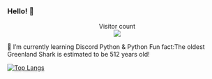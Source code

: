### Hello! 🐸
<p align="center"> 
  Visitor count<br>
  <img src="https://profile-counter.glitch.me/FishgoKachow/count.svg" />
</p>

🌱 I’m currently learning Discord Python & Python
Fun fact:The oldest Greenland Shark is estimated to be 512 years old!

[![Top Langs](https://github-readme-stats.vercel.app/api/top-langs/?username=FishgoKachow&layout=compact)](https://github.com/anuraghazra/github-readme-stats)
<!--
**FishgoKachow/FishgoKachow** is a ✨ _special_ ✨ repository because its `README.md` (this file) appears on your GitHub profile.

Here are some ideas to get you started:

- 🔭 I’m currently working on ...
- 🌱 I’m currently learning ...
- 👯 I’m looking to collaborate on ...
- 🤔 I’m looking for help with ...
- 💬 Ask me about ...
- 📫 How to reach me: ...
- 😄 Pronouns: ...
- ⚡ Fun fact: ...
-->
